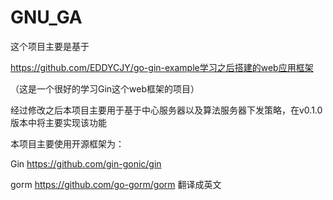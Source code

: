 # GNU_GA

这个项目主要是基于

https://github.com/EDDYCJY/go-gin-example学习之后搭建的web应用框架


（这是一个很好的学习Gin这个web框架的项目）

经过修改之后本项目主要用于基于中心服务器以及算法服务器下发策略，在v0.1.0版本中将主要实现该功能

本项目主要使用开源框架为：

Gin https://github.com/gin-gonic/gin

gorm https://github.com/go-gorm/gorm 翻译成英文